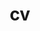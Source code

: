 ---
layout: cv
permalink: /cv/
title: cv
nav: true
nav_order: 2
cv_pdf: taner_cv.pdf
description: Last updated - September 2024.
toc:
  sidebar: left
---